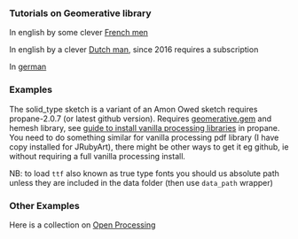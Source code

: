 ### Tutorials on Geomerative library ###

In english by some clever [French men][french]

In english by a clever [Dutch man][dutch], since 2016 requires a subscription

In [german][german]

### Examples ###

The solid_type sketch is a variant of an Amon Owed sketch requires propane-2.0.7 (or latest github version).
Requires [geomerative.gem][gem] and hemesh library, see [guide to install vanilla processing libraries][guide] in propane. You need to do something similar for vanilla processing pdf library (I have copy installed for JRubyArt), there might be other ways to get it eg github, ie without requiring a full vanilla processing install.

NB: to load `ttf` also known as true type fonts you should us absolute path unless they are included in the data folder (then use `data_path` wrapper)

### Other Examples ###

Here is a collection on [Open Processing][open_processing]



[french]:http://freeartbureau.org/fab_activity/geomerative-tutorial-part-1/
[dutch]:http://www.creativeapplications.net/processing/generative-typography-processing-tutorial/
[german]:https://lernprocessing.wordpress.com/2011/11/15/geomerative-library/
[open_processing]:http://www.openprocessing.org/collection/1374
[gem]:https://github.com/ruby-processing/geomerativegem/
[guide]:https://ruby-processing.github.io/propane/contributed
